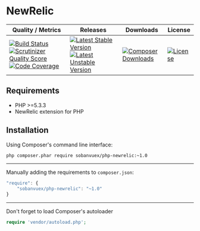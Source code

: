 NewRelic
========

| Quality / Metrics | Releases | Downloads | License |
| ----------------- | -------- | --------- | ------- |
[![Build Status](https://travis-ci.org/SobanVuex/php-newrelic.svg?branch=master)](https://travis-ci.org/SobanVuex/php-newrelic) [![Scrutinizer Quality Score](https://scrutinizer-ci.com/g/SobanVuex/php-newrelic/badges/quality-score.png?s=60d5ad67e11392a438abd053311d24bbf06ecf79)](https://scrutinizer-ci.com/g/SobanVuex/php-newrelic/) [![Code Coverage](https://scrutinizer-ci.com/g/SobanVuex/php-newrelic/badges/coverage.png?s=d4ca6c4d8348df87a5a3cd74e10145023bec3316)](https://scrutinizer-ci.com/g/SobanVuex/php-newrelic/) | [![Latest Stable Version](https://poser.pugx.org/sobanvuex/php-newrelic/version.png)](https://packagist.org/packages/sobanvuex/php-newrelic) [![Latest Unstable Version](https://poser.pugx.org/sobanvuex/php-newrelic/v/unstable.png)](https://packagist.org/packages/sobanvuex/php-newrelic) | [![Composer Downloads](https://poser.pugx.org/sobanvuex/php-newrelic/d/total.png)](https://packagist.org/packages/sobanvuex/php-newrelic) | [![License](https://poser.pugx.org/sobanvuex/php-newrelic/license.png)](https://packagist.org/packages/sobanvuex/php-newrelic)

Requirements
------------

- PHP >=5.3.3
- NewRelic extension for PHP

Installation
------------

Using Composer's command line interface:

```bash
php composer.phar require sobanvuex/php-newrelic:~1.0
```

- - -

Manually adding the requirements to `composer.json`:

```js
"require": {
    "sobanvuex/php-newrelic": "~1.0"
}
```

- - -

Don't forget to load Composer's autoloader

```php
require 'vendor/autoload.php';
```

